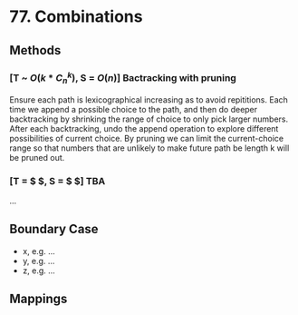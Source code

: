 # 77. Combinations

## Methods
<!-- where I log the developments of my thinkings  -->
### [T ~ $O(k * C_n^k)$, S = $O(n)$] Bactracking with pruning
Ensure each path is lexicographical increasing as to avoid repititions. Each time we append a possible choice to the path, and then do deeper backtracking by shrinking the range of choice to only pick larger numbers. After each backtracking, undo the append operation to explore different possibilities of current choice. By pruning we can limit the current-choice range so that numbers that are unlikely to make future path be length k will be pruned out.

### [T = $ $, S = $ $] TBA
...

## Boundary Case
<!-- where I log the boundary conditions to think of. -->
- x, e.g. ...
- y, e.g. ...
- z, e.g. ...

## Mappings
<!-- where I build mappings to related topics and log developments. -->